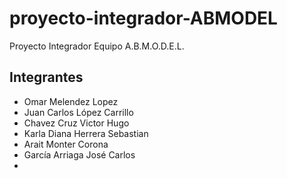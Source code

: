 # proyecto-integrador-ABMODEL

Proyecto Integrador Equipo A.B.M.O.D.E.L.

## Integrantes

- Omar Melendez Lopez
- Juan Carlos López Carrillo
- Chavez Cruz Victor Hugo
- Karla Diana Herrera Sebastian
- Arait Monter Corona
- García Arriaga José Carlos
-
